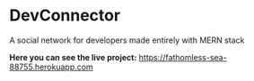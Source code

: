 # DevConnector
A social network for developers made entirely with MERN stack

**Here you can see the live project:** https://fathomless-sea-88755.herokuapp.com
